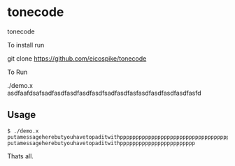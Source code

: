 tonecode
========

tonecode


To install run

git clone https://github.com/eicospike/tonecode



To Run


./demo.x asdfaafdsafsadfasdfasdfasdfasdfsadfasdfasfasdfasdfasdfasdfasfd




Usage
-----
	$ ./demo.x putamessageherebutyouhavetopaditwithpppppppppppppppppppppppppppppppppppppp
	putamessageherebutyouhavetopaditwithpppppppppppppppppppppppp
Thats all.
